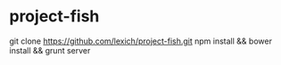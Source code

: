 project-fish
============
git clone https://github.com/lexich/project-fish.git <project-name>
npm install && bower install && grunt server
